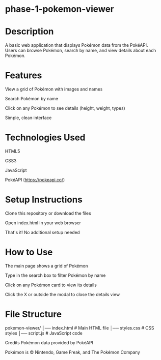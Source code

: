 # phase-1-pokemon-viewer

# Description

A basic web application that displays Pokémon data from the PokéAPI. Users can browse Pokémon, search by name, and view details about each Pokémon.

# Features
View a grid of Pokémon with images and names

Search Pokémon by name

Click on any Pokémon to see details (height, weight, types)

Simple, clean interface

# Technologies Used
HTML5

CSS3

JavaScript 

PokéAPI (https://pokeapi.co/)

# Setup Instructions
Clone this repository or download the files

Open index.html in your web browser

That's it! No additional setup needed

# How to Use
The main page shows a grid of Pokémon

Type in the search box to filter Pokémon by name

Click on any Pokémon card to view its details

Click the X or outside the modal to close the details view

# File Structure

pokemon-viewer/
│── index.html       # Main HTML file
│── styles.css       # CSS styles
│── script.js        # JavaScript code


Credits
Pokémon data provided by PokéAPI

Pokémon is © Nintendo, Game Freak, and The Pokémon Company
